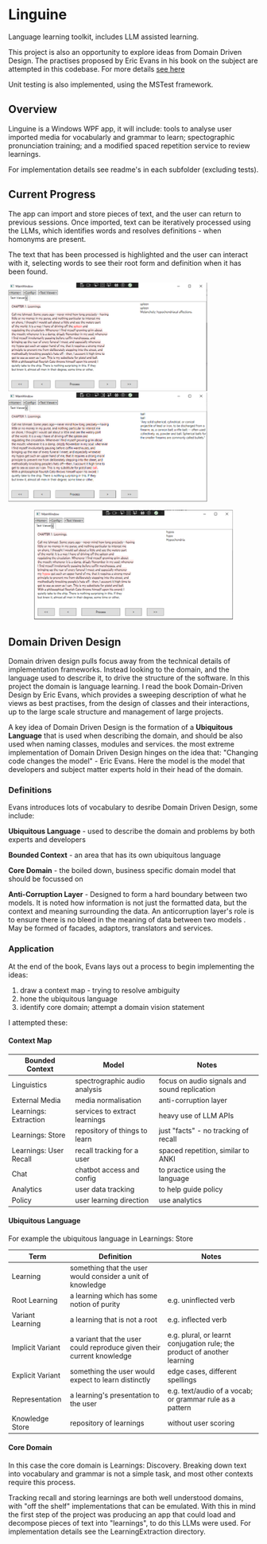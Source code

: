 # Linguine
Language learning toolkit, includes LLM assisted learning.

This project is also an opportunity to explore ideas from Domain Driven Design. The practises proposed by Eric Evans in his book on the subject are attempted in this codebase. For more details [see here](#domain-driven-design)

Unit testing is also implemented, using the MSTest framework.

## Overview

Linguine is a Windows WPF app, it will include: tools to analyse user imported media for vocabularly and grammar to learn; spectographic pronunciation training; and a modified spaced repetition service to review learnings.

For implementation details see readme's in each subfolder (excluding tests).


## Current Progress

The app can import and store pieces of text, and the user can return to previous sessions. Once imported, text can be iteratively processed using the LLMs, which identifies words and resolves definitions - when homonyms are present.

The text that has been processed is highlighted and the user can interact with it, selecting words to see their root form and definition when it has been found.


<img src="https://github.com/Matthew-Holmes/Linguine/blob/master/Linguine/SampleImages/LinguineDemo001.png?raw=true" width="400"> <img src="https://github.com/Matthew-Holmes/Linguine/blob/master/Linguine/SampleImages/LinguineDemo002.png?raw=true" width="400">
<p align="center">
<img src="https://github.com/Matthew-Holmes/Linguine/blob/master/Linguine/SampleImages/LinguineDemo003.png?raw=true" width="400">
</p>

## Domain Driven Design

Domain driven design pulls focus away from the technical details of implementation frameworks. Instead looking to the domain, and the language used to describe it, to drive the structure of the software. In this project the domain is language learning. I read the book Domain-Driven Design by Eric Evans, which provides a sweeping description of what he views as best practises, from the design of classes and their interactions, up to the large scale structure and management of large projects.

A key idea of Domain Driven Design is the formation of a **Ubiquitous Language** that is used when describing the domain, and should be also used when naming classes, modules and services. the most extreme implementation of Domain Driven Design hinges on the idea that: "Changing code changes the model" - Eric Evans. Here the model is the model that developers and subject matter experts hold in their head of the domain.

### Definitions

Evans introduces lots of vocabulary to desribe Domain Driven Design, some include:

**Ubiquitous Language** - used to describe the domain and problems by both experts and developers

**Bounded Context** - an area that has its own ubiquitous language

**Core Domain** - the boiled down, business specific domain model that should be focussed on

**Anti-Corruption Layer** - Designed to form a hard boundary between two models. It is noted how information is not just the formatted data, but the context and meaning surrounding the data. An anticorruption layer's role is to ensure there is no bleed in the meaning of data between two models . May be formed of facades, adaptors, translators and services.


### Application

At the end of the book, Evans lays out a process to begin implementing the ideas:

1. draw a context map - trying to resolve ambiguity
2. hone the ubiquitous language
3. identify core domain; attempt a domain vision statement

I attempted these:

#### Context Map

| Bounded Context        | Model                         | Notes                                        |
| ---------------------- | ----------------------------- | -------------------------------------------- |
| Linguistics            | spectrographic audio analysis | focus on audio signals and sound replication |
| External Media         | media normalisation           | anti-corruption layer                        |
| Learnings: Extraction  | services to extract learnings | heavy use of LLM APIs                        |
| Learnings: Store       | repository of things to learn | just "facts" - no tracking of recall         |
| Learnings: User Recall | recall tracking for a user    | spaced repetition, similar to ANKI           |
| Chat                   | chatbot access and config     | to practice using the language               |
| Analytics              | user data tracking            | to help guide policy                         |
| Policy                 | user learning direction       | use analytics                                |

#### Ubiquitous Language

For example the ubiquitous language in Learnings: Store

| Term             | Definition                                                            | Notes                                                                    |
| ---------------- | --------------------------------------------------------------------- | ------------------------------------------------------------------------ |
| Learning         | something that the user would consider a unit of knowledge            |                                                                          |
| Root Learning    | a learning which has some notion of purity                            | e.g. uninflected verb                                                    |
| Variant Learning | a learning that is not a root                                         | e.g. inflected verb                                                      |
| Implicit Variant | a variant that the user could reproduce given their current knowledge | e.g. plural, or learnt conjugation rule; the product of another learning |
| Explicit Variant | something the user would expect to learn distinctly                   | edge cases, different spellings                                          |
| Representation   | a learning's presentation to the user                                 | e.g. text/audio of a vocab; or grammar rule as a pattern                 |
| Knowledge Store  | repository of learnings                                               | without user scoring                                                     |

#### Core Domain

In this case the core domain is Learnings: Discovery. Breaking down text into vocabulary and grammar is not a simple task, and most other contexts require this process.

Tracking recall and storing learnings are both well understood domains, with "off the shelf" implementations that can be emulated. With this in mind the first step of the project was producing an app that could load and decompose pieces of text into "learnings", to do this LLMs were used. For implementation details see the LearningExtraction directory.

